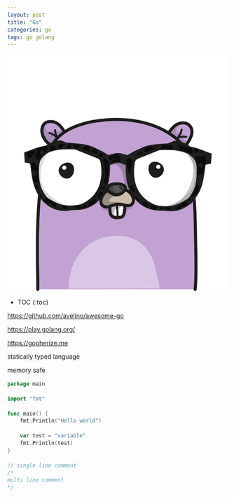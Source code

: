 ```yaml
---
layout: post
title: "Go"
categories: go
tags: go golang
---
```


<img src="https://github.com/sif/sif/raw/main/files/post_files/apparentlygopherme.png" />

* TOC
{:toc}

https://github.com/avelino/awesome-go

https://play.golang.org/

https://gopherize.me

statically typed language

memory safe



```go
package main

import "fmt"

func main() {
    fmt.Println("Hello world")

    var test = "variable"
    fmt.Println(test)
}

// single line comment
/*
multi line comment
*/
```


